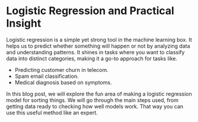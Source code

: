 # Logistic Regression and Practical Insight
Logistic regression is a simple yet strong tool in the machine learning box. It helps us to predict whether something will happen or not by analyzing data and understanding patterns. It shines in tasks where you want to classify data into distinct categories, making it a go-to approach for tasks 
like.
- Predicting customer churn in telecom.
- Spam email classification.
- Medical diagnosis based on symptoms.
  
In this blog post, we will explore the fun area of making a logistic regression model for sorting things. We will go through the main steps used, from getting data ready to checking how well models work. That way you can use this useful method like an expert.

